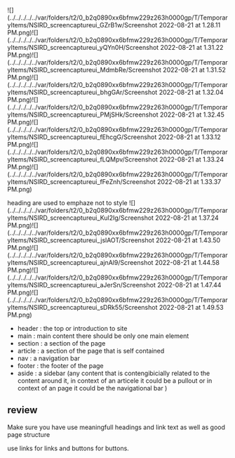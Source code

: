 ![](../../../../../var/folders/t2/0_b2q0890xx6bfmw229z263h0000gp/T/TemporaryItems/NSIRD_screencaptureui_GZrB1w/Screenshot 2022-08-21 at 1.28.11 PM.png)![](../../../../../var/folders/t2/0_b2q0890xx6bfmw229z263h0000gp/T/TemporaryItems/NSIRD_screencaptureui_yQYn0H/Screenshot 2022-08-21 at 1.31.22 PM.png)![](../../../../../var/folders/t2/0_b2q0890xx6bfmw229z263h0000gp/T/TemporaryItems/NSIRD_screencaptureui_MdmbRe/Screenshot 2022-08-21 at 1.31.52 PM.png)![](../../../../../var/folders/t2/0_b2q0890xx6bfmw229z263h0000gp/T/TemporaryItems/NSIRD_screencaptureui_bhgGAr/Screenshot 2022-08-21 at 1.32.04 PM.png)![](../../../../../var/folders/t2/0_b2q0890xx6bfmw229z263h0000gp/T/TemporaryItems/NSIRD_screencaptureui_PMjSHk/Screenshot 2022-08-21 at 1.32.45 PM.png)![](../../../../../var/folders/t2/0_b2q0890xx6bfmw229z263h0000gp/T/TemporaryItems/NSIRD_screencaptureui_fEhcgG/Screenshot 2022-08-21 at 1.33.12 PM.png)![](../../../../../var/folders/t2/0_b2q0890xx6bfmw229z263h0000gp/T/TemporaryItems/NSIRD_screencaptureui_fLQMpv/Screenshot 2022-08-21 at 1.33.24 PM.png)![](../../../../../var/folders/t2/0_b2q0890xx6bfmw229z263h0000gp/T/TemporaryItems/NSIRD_screencaptureui_fFeZnh/Screenshot 2022-08-21 at 1.33.37 PM.png)

heading are used to emphaze not to style ![](../../../../../var/folders/t2/0_b2q0890xx6bfmw229z263h0000gp/T/TemporaryItems/NSIRD_screencaptureui_Kul2Ig/Screenshot 2022-08-21 at 1.37.24 PM.png)![](../../../../../var/folders/t2/0_b2q0890xx6bfmw229z263h0000gp/T/TemporaryItems/NSIRD_screencaptureui_jslAOT/Screenshot 2022-08-21 at 1.43.50 PM.png)![](../../../../../var/folders/t2/0_b2q0890xx6bfmw229z263h0000gp/T/TemporaryItems/NSIRD_screencaptureui_ajnAl9/Screenshot 2022-08-21 at 1.44.58 PM.png)![](../../../../../var/folders/t2/0_b2q0890xx6bfmw229z263h0000gp/T/TemporaryItems/NSIRD_screencaptureui_aJerSn/Screenshot 2022-08-21 at 1.47.44 PM.png)![](../../../../../var/folders/t2/0_b2q0890xx6bfmw229z263h0000gp/T/TemporaryItems/NSIRD_screencaptureui_sDRk55/Screenshot 2022-08-21 at 1.49.53 PM.png)

- header : the top or introduction to site
- main  : main content there should be only one main element
- section : a section of the page
- article : a section of the page that is self contained
- nav : a navigation bar
- footer : the footer of the page
- aside : a sidebar (any content that is contengibicially related to the content around it, in context of an articele it could be a pullout or in context of an page it could be the navigational bar )

## review 
Make sure you have  use meaningfull headings and link text as well as good page structure

use links for links and buttons for buttons.


